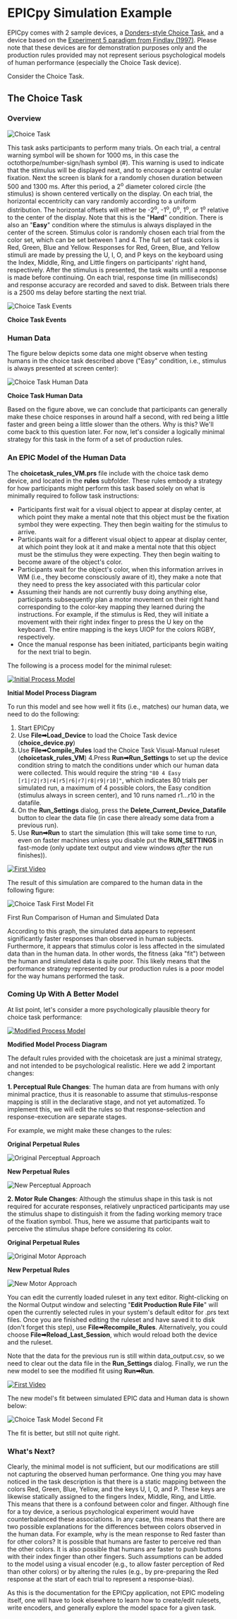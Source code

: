 # EPICpy Simulation Example

EPICpy comes with 2 sample devices, a [Donders-style Choice Task](resources/articles/modern_mental_chronometry_meyer_et_al_1998.pdf), and a device based on the [Experiment 5 paradigm from Findlay (1997)](resources/articles/findlay_1997_saccade_target_selection_during_visual_search.pdf). Please note that these devices are for demonstration purposes only and the production rules provided may not represent serious psychological models of human performance (especially the Choice Task device).

Consider the Choice Task.

## The Choice Task

### Overview

![Choice Task](resources/images/choice_task_easy.png)

This task asks participants to perform many trials. On each trial, a central warning symbol will be shown for 1000 ms, in this case the octothorpe/number-sign/hash symbol (#). This warning is used to indicate that the stimulus will be displayed next, and to encourage a central ocular fixation. Next the screen is blank for a randomly chosen duration between 500 and 1300 ms. After this period, a 2<sup>o</sup> diameter colored circle (the stimulus) is shown centered vertically on the display. On each trial, the horizontal eccentricity can vary randomly according to a uniform distribution. The horizontal offsets will either be -2<sup>o</sup>, -1<sup>o</sup>, 0<sup>o</sup>,  1<sup>o</sup>,  or 1<sup>o</sup> relative to the center of the display. Note that this is the "**Hard**" condition. There is also an "**Easy**" condition where the stimulus is always displayed in the center of the screen. Stimulus color is randomly chosen each trial from the color set, which can be set between 1 and 4. The full set of task colors is Red, Green, Blue and Yellow. Responses for Red, Green, Blue, and Yellow stimuli are made by pressing the U, I, O, and P keys on the keyboard using the Index, Middle, Ring, and Little fingers on participants' right hand, respectively. After the stimulus is presented, the task waits until a response is made before continuing. On each trial, response time (in milliseconds) and response accuracy are recorded and saved to disk. Between trials there is a 2500 ms delay before starting the next trial.

![Choice Task Events](resources/images/choice_event_timeline.png)

**Choice Task Events**

### Human Data

The figure below depicts some data one might observe when testing humans in the choice task described above ("Easy" condition, i.e., stimulus is always presented at screen center):

![Choice Task Human Data](resources/images/choice_rt_by_color_human_easy.png)

**Choice Task Human Data**

Based on the figure above, we can conclude that participants can generally make these choice responses in around half a second, with red being a little faster and green being a little slower than the others. Why is this? We'll come back to this question later. For now, let's consider a logically minimal strategy for this task in the form of a set of production rules.

### An EPIC Model of the Human Data

The **choicetask_rules_VM.prs** file include with the choice task demo device, and located in the **rules** subfolder. These rules embody a strategy for how participants might perform this task based solely on what is minimally required to follow task instructions:

* Participants first wait for a visual object to appear at display center, at which point they make a mental note that this object must be the fixation symbol they were expecting. They then begin waiting for the stimulus to arrive.
* Participants wait for a different visual object to appear at display center, at which point they look at it and make a mental note that this object must be the stimulus they were expecting. They then begin waiting to become aware of the object's color.
* Participants wait for the object's color, when this information arrives in WM (i.e., they become consciously aware of it), they make a note that they need to press the key associated with this particular color
* Assuming their hands are not currently busy doing anything else, participants subsequently plan a motor movement on their right hand corresponding to the color-key mapping they learned during the instructions. For example, if the stimulus is Red, they will initiate a movement with their right index finger to press the U key on the keyboard. The entire mapping is the keys UIOP for the colors RGBY, respectively.
* Once the manual response has been initiated, participants begin waiting for the next trial to begin.

The following is a process model for the minimal ruleset:

[![Initial Process Model](resources/images/choice_task_easy_process_diagram_v1_small.png)](resources/images/choice_task_easy_process_diagram_v1.png)

**Initial Model Process Diagram**

To run this model and see how well it fits (i.e., matches) our human data, we need to do the following:

1. Start EPICpy
2. Use **File&#10145;Load_Device** to load the Choice Task device (**choice_device.py**)
3. Use **File&#10145;Compile_Rules** load the Choice Task Visual-Manual ruleset (**choicetask_rules_VM**)
4.Press **Run&#10145;Run_Settings** to set up the device condition string to match the conditions under which our human data were collected. This would require the string `"80 4 Easy [r1|r2|r3|r4|r5|r6|r7|r8|r9|r10]"`, which indicates 80 trials per simulated run, a maximum of 4 possible colors, the Easy condition (stimulus always in screen center), and 10 runs named r1...r10 in the datafile.
4. On the **Run_Settings** dialog, press the **Delete_Current_Device_Datafile** button to clear the data file (in case there already some data from a previous run).
5. Use **Run&#10145;Run** to start the simulation (this will take some time to run, even on faster machines unless you disable put the **RUN_SETTINGS** in fast-mode (only update text output and view windows *after* the run finishes)).

[![First Video](resources/video/choice_vid_one.gif)](resources/video/choice_vid_one.gif)

The result of this simulation are compared to the human data in the following figure:

![Choice Task First Model Fit](resources/images/choice_rt_fit_by_stimcolor_easy.png)

First Run Comparison of Human and Simulated Data

According to this graph, the simulated data appears to represent significantly faster responses than observed in human subjects. Furthermore, it appears that stimulus color is less affected in the simulated data than in the human data. In other words, the fitness (aka "fit") between the human and simulated data is quite poor. This likely means that the performance strategy represented by our production rules is a poor model for the way humans performed the task.

### Coming Up With A Better Model

At list point, let's consider a more psychologically plausible theory for choice task performance:

[![Modified Process Model](resources/images/choice_task_easy_process_diagram_v2.png)](resources/images/choice_task_easy_process_diagram_v2.png)

**Modified Model Process Diagram**

The default rules provided with the choicetask are just a minimal strategy, and not intended to be psychological realistic. Here we add 2 important changes:

**1. Perceptual Rule Changes**: The human data are from humans with only minimal practice, thus it is reasonable to assume that stimulus-response mapping is still in the declarative stage, and not yet automatized. To implement this, we will edit the rules so that response-selection and response-execution are separate stages. 

For example, we might make these changes to the rules:

**Original Perpetual Rules**

![Original Perceptual Approach](resources/images/choice_rule_change_1a.png)

**New Perpetual Rules**

![New Perceptual Approach](resources/images/choice_rule_change_1b.png)

**2. Motor Rule Changes**: Although the stimulus shape in this task is not required for accurate responses, relatively unpracticed participants may use the stimulus shape to distinguish it from the fading working memory trace of the fixation symbol. Thus, here we assume that participants wait to perceive the stimulus shape before considering its color.

**Original Perpetual Rules**

![Original Motor Approach](resources/images/choice_rule_change_2a_small.png)

**New Perpetual Rules**

![New Motor Approach](resources/images/choice_rule_change_2b.png)

You can edit the currently loaded ruleset in any text editor. Right-clicking on the Normal Output window and selecting "**Edit Production Rule File**" will open the currently selected rules in your system's default editor for .prs text files. Once you are finished editing the ruleset and have saved it to disk (don't forget this step), use **File&#10145;Recompile_Rules**. Alternatively, you could choose **File&#10145;Reload_Last_Session**, which would reload both the device and the ruleset. 

Note that the data for the previous run is still within data_output.csv, so we need to clear out the data file in the **Run_Settings** dialog. Finally, we run the new model to see the modified fit using **Run&#10145;Run**.

[![First Video](resources/video/choice_vid_two.gif)](resources/video/choice_vid_two.gif)

The new model's fit between simulated EPIC data and Human data is shown below:

![Choice Task Model Second Fit](resources/images/choice_rt_fit_by_stimcolor_easy_better.png)

The fit is better, but still not quite right.  

### What's Next?

Clearly, the minimal model is not sufficient, but our modifications are still not capturing the observed human performance. One thing you may have noticed in the task description is that there is a static mapping between the colors Red, Green, Blue, Yellow, and the keys U, I, O, and P. These keys are likewise statically assigned to the fingers Index, Middle, Ring, and Little. This means that there is a confound between color and finger. Although fine for a toy device, a serious psychological experiment would have counterbalanced these associations. In any case, this means that there are two possible explanations for the differences between colors observed in the human data. For example, why is the mean response to Red faster than for other colors? It is possible that humans are faster to perceive red than the other colors. It is also possible that humans are faster to push buttons with their index finger than other fingers. Such assumptions can be added to the model using a visual encoder (e.g., to allow faster perception of Red than other colors) or by altering the rules (e.g., by pre-preparing the Red response at the start of each trial to represent a response-bias).

As this is the documentation for the EPICpy application, not EPIC modeling itself, one will have to look elsewhere to learn how to create/edit rulesets, write encoders, and generally explore the model space for a given task.